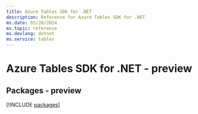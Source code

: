 ```yaml
---
title: Azure Tables SDK for .NET
description: Reference for Azure Tables SDK for .NET
ms.date: 03/28/2024
ms.topic: reference
ms.devlang: dotnet
ms.service: tables
---
```

# Azure Tables SDK for .NET - preview
## Packages - preview
[!INCLUDE [packages](tables-index.md)]